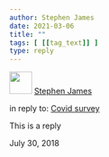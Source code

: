 ```yaml
---
author: Stephen James
date: 2021-03-06
title: ""
tags: [ [[tag_text]] ]
type: reply
---
```

<div class="h-entry">
	<div class="u-author h-card">
  		<img src="https://www.dropbox.com/s/ri940xcob6ld4q9/2019-08-03%2020-12-29.jpeg?raw=1" class="u-photo" width="40">
  		<a href="https://strandlines.blog/" class="u-url p-name">Stephen James</a>
	</div>
<p>in reply to: <a class="u-in-reply-to" href="https://www.strandlines.blog/2021/03/06/2021_03_06_covid/">Covid survey</a></p>
<p class="e-content">This is a reply<p>
 	  <time class="dt-published" datetime="2018-06-30T17:15:00-0700">July 30, 2018</time>
	</a>
</p>
</div>